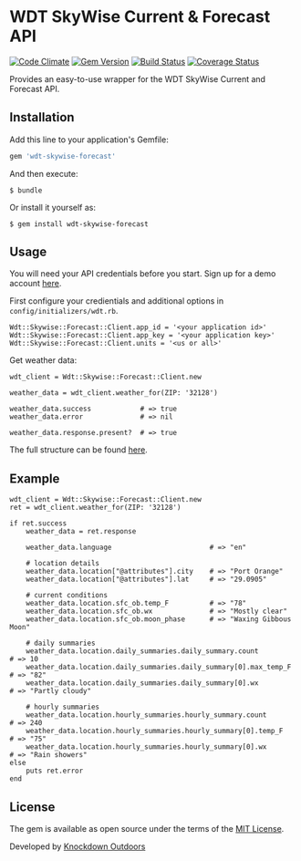 # WDT SkyWise Current & Forecast API
[![Code Climate](https://codeclimate.com/github/coryp/wdt-skywise-forecast/badges/gpa.svg)](https://codeclimate.com/github/coryp/wdt-skywise-forecast)
[![Gem Version](https://badge.fury.io/rb/wdt-skywise-forecast.svg)](https://badge.fury.io/rb/wdt-skywise-forecast)
[![Build Status](https://travis-ci.org/coryp/wdt-skywise-forecast.svg?branch=master)](https://travis-ci.org/coryp/wdt-skywise-forecast) 
[![Coverage Status](https://coveralls.io/repos/github/coryp/wdt-skywise-forecast/badge.svg?branch=master)](https://coveralls.io/github/coryp/wdt-skywise-forecast?branch=master)


Provides an easy-to-use wrapper for the WDT SkyWise Current and Forecast API.

## Installation

Add this line to your application's Gemfile:

```ruby
gem 'wdt-skywise-forecast'
```

And then execute:

    $ bundle

Or install it yourself as:

    $ gem install wdt-skywise-forecast

## Usage

You will need your API credentials before you start.  Sign up for a demo account [here](https://skywise.wdtinc.com/signup?plan_ids[]=2357355853734 "here").

First configure your credientials and additional options in `config/initializers/wdt.rb`.


    Wdt::Skywise::Forecast::Client.app_id = '<your application id>'
    Wdt::Skywise::Forecast::Client.app_key = '<your application key>'
    Wdt::Skywise::Forecast::Client.units = '<us or all>'

Get weather data:

    wdt_client = Wdt::Skywise::Forecast::Client.new
    
    weather_data = wdt_client.weather_for(ZIP: '32128')
    
    weather_data.success            # => true
    weather_data.error              # => nil
    
    weather_data.response.present?  # => true

The full structure can be found [here](https://skywise.wdtinc.com/root/mega-docs.html#xml_response "here").

## Example

    wdt_client = Wdt::Skywise::Forecast::Client.new
    ret = wdt_client.weather_for(ZIP: '32128')
    
    if ret.success
        weather_data = ret.response
        
        weather_data.language                        # => "en"
        
        # location details
        weather_data.location["@attributes"].city    # => "Port Orange"
        weather_data.location["@attributes"].lat     # => "29.0905"
        
        # current conditions
        weather_data.location.sfc_ob.temp_F          # => "78"
        weather_data.location.sfc_ob.wx              # => "Mostly clear"
        weather_data.location.sfc_ob.moon_phase      # => "Waxing Gibbous Moon"
        
        # daily summaries
        weather_data.location.daily_summaries.daily_summary.count           # => 10
        weather_data.location.daily_summaries.daily_summary[0].max_temp_F   # => "82"
        weather_data.location.daily_summaries.daily_summary[0].wx           # => "Partly cloudy"
        
        # hourly summaries
        weather_data.location.hourly_summaries.hourly_summary.count         # => 240
        weather_data.location.hourly_summaries.hourly_summary[0].temp_F     # => "75"
        weather_data.location.hourly_summaries.hourly_summary[0].wx         # => "Rain showers"
    else
        puts ret.error
    end
    
    

## License

The gem is available as open source under the terms of the [MIT License](http://opensource.org/licenses/MIT).


Developed by [Knockdown Outdoors](http://www.knockdownoutdoors.com "Knockdown Outdoors")